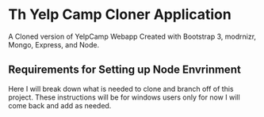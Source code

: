 # Th Yelp Camp Cloner Application
A Cloned version of YelpCamp Webapp Created with Bootstrap 3, modrnizr, Mongo, Express, and Node. 

## Requirements for Setting up Node Envrinment
Here I will break down what is needed to clone and branch off of this project. 
These instructions will be for windows users only for now I will come back and add as needed.
